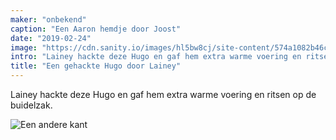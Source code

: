 ```yaml
---
maker: "onbekend"
caption: "Een Aaron hemdje door Joost"
date: "2019-02-24"
image: "https://cdn.sanity.io/images/hl5bw8cj/site-content/574a1082b46ca29961461e9fa3f0a03772a1da74-1000x972.jpg"
intro: "Lainey hackte deze Hugo en gaf hem extra warme voering en ritsen op de buidelzak."
title: "Een gehackte Hugo door Lainey"
---
```


Lainey hackte deze Hugo en gaf hem extra warme voering en ritsen op de buidelzak.

![Een andere kant](https://posts.freesewing.org/uploads/hugo_by_lainey_2_81b29a8f49.jpg "Een andere kant")
